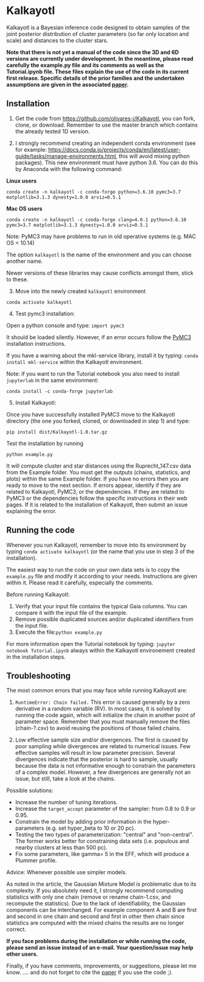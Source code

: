 # Kalkayotl
Kalkayotl is a Bayesian inference code designed to obtain samples of the joint posterior distribution of cluster parameters (so far only location and scale) and distances to the cluster stars.

**Note that there is not yet a manual of the code since the 3D and 6D versions are currently under development. In the meantime, please read carefully the example.py file and its comments as well as the Tutorial.ipynb file. These files explain the use of the code in its current first release. Specific details of the prior families and the undertaken assumptions are given in the associated [paper](
http://arxiv.org/abs/2010.00272).**



## Installation

1. Get the code from https://github.com/olivares-j/Kalkayotl, you can fork, clone, or download. Remember to use the master branch which contains the already tested 1D version.


2. I strongly recommend creating an independent conda environment (see for example: https://docs.conda.io/projects/conda/en/latest/user-guide/tasks/manage-environments.html, this will avoid mixing python packages). This new environment must have python 3.6.
You can do this by Anaconda with the following command:

**Linux users**
```
conda create -n kalkayotl -c conda-forge python=3.6.10 pymc3=3.7 matplotlib=3.1.3 dynesty=1.0.0 arviz=0.5.1
```
**Mac OS users**
```
conda create -n kalkayotl -c conda-forge clang=4.0.1 python=3.6.10 pymc3=3.7 matplotlib=3.1.3 dynesty=1.0.0 arviz=0.5.1
```
Note: PyMC3 may have problems to run in old operative systems (e.g. MAC OS < 10.14)

The option `kalkayotl` is the name of the environment and you can choose another name.

Newer versions of these libraries may cause conflicts amongst them, stick to these.

3. Move into the newly created `kalkayotl` environment

```conda activate kalkayotl```


4. Test pymc3 installation:

Open a python console and type:
```import pymc3```

It should be loaded silently. However, if an error occurs follow the [PyMC3](https://docs.pymc.io/) installation instructions.

If you have a warning about the mkl-service library, install it by typing:
`conda install mkl-service`
within the Kalkayotl environment.

Note: if you want to run the Tutorial notebook you also need to install `jupyterlab` in the same environment:
```
conda install -c conda-forge jupyterlab
```

5. Install Kalkayotl:

Once you have successfully installed PyMC3 move to the Kalkayotl directory (the one you forked, cloned, or downloaded in step 1) and type:

```
pip install dist/Kalkayotl-1.0.tar.gz
```

Test the installation by running

```
python example.py
```

It will compute cluster and star distances using the Ruprecht_147.csv data from the Example folder. You must get the outputs (chains, statistics, and plots) within the same Example folder. If you have no errors then you are ready to move to the next section. If errors appear, identify if they are related to Kalkayotl, PyMC3, or the dependencies. If they are related to PyMC3 or the dependencies follow the specific instructions in their web pages. If it is related to the installation of Kalkayotl, then submit an issue explaining the error. 



## Running the code

Whenever you run Kalkayotl, remember to move into its environment by typing ``conda activate kalkayotl`` (or the name that you use in step 3 of the installation).

The easiest way to run the code on your own data sets is to copy the ``example.py`` file and modify it according to your needs. Instructions are given within it. Please read it carefully, especially the comments.

Before running Kalkayotl:

1. Verify that your input file contains the typical Gaia columns. You can compare it with the input file of the example. 
2. Remove possible duplicated sources and/or duplicated identifiers from the input file.
3. Execute the file:```python example.py```

For more information open the Tutorial notebook by typing:
`jupyter notebook Tutorial.ipynb`
always within the Kalkayotl environement created in the installation steps.

## Troubleshooting

The most common errors that you may face while running Kalkayotl are:

1. ``RuntimeError: Chain failed.``
 This error is caused generally by a zero derivative in a random variable (RV). In most cases, it is solved by running the code again, which will initialize the chain in another point of parameter space. Remember that you must manually remove the files (chain-?.csv) to avoid reusing the positions of those failed chains.

2. Low effective sample size and/or divergences.
 The first is caused by poor sampling while divergences are related to numerical issues. Few effective samples will result in low parameter precision. Several divergences indicate that the posterior is hard to sample, usually because the data is not informative enough to constrain the parameters of a complex model. However, a few divergences are generally not an issue, but still, take a look at the chains.

 Possible solutions:
 * Increase the number of tuning iterations. 
 * Increase the ``target_accept`` parameter of the sampler: from 0.8 to 0.9 or 0.95. 
 * Constrain the model by adding prior information in the hyper-parameters (e.g. set hyper_beta to 10 or 20 pc).
 * Testing the two types of parameterization: "central" and "non-central". The former works better for constraining data sets (i.e. populous and nearby clusters at less than 500 pc).
 * Fix some parameters, like gamma= 5 in the EFF, which will produce a Plummer profile.

 Advice: Whenever possible use simpler models.

 As noted in the article, the Gaussian Mixture Model is problematic due to its complexity. If you absolutely need it, I strongly recommend computing statistics with only one chain (remove or rename chain-1.csv, and recompute the statistics). Due to the lack of identifiability, the Gaussian components can be interchanged. For example component A and B are first and second in one chain and second and first in other then chain since statistics are computed with the mixed chains the results are no longer correct.
 
**If you face problems during the installation or while running the code, please send an issue instead of an e-mail. Your question/issue may help other users.**

Finally, if you have comments, improvements, or suggestions, please let me know. .... and do not forget to cite the [paper](
http://arxiv.org/abs/2010.00272) if you use the code ;).

